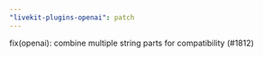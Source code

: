 ```yaml
---
"livekit-plugins-openai": patch
---
```


fix(openai): combine multiple string parts for compatibility (#1812)
